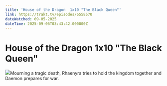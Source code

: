 ```yaml
---
title: 'House of the Dragon  1x10 "The Black Queen"' 
link: https://trakt.tv/episodes/6558570
dateWatched: 09-05-2025
dateTime: 2025-09-06T03:43:42.000000Z
---
```

# House of the Dragon  1x10 "The Black Queen"

![](https://walter-r2.trakt.tv/images/episodes/006/558/570/screenshots/thumb/2c921a2755.jpg)Mourning a tragic death, Rhaenyra tries to hold the kingdom together and Daemon prepares for war.